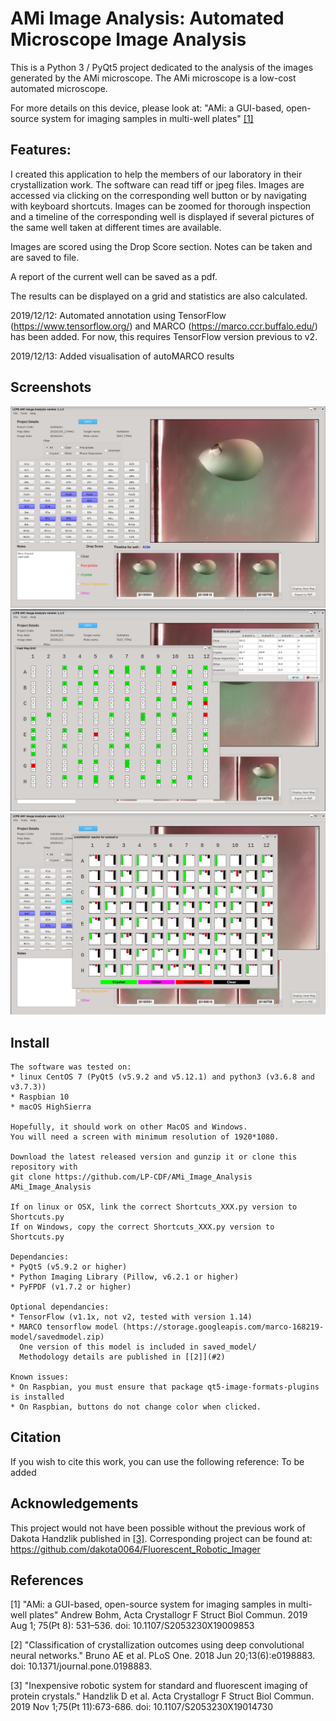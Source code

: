 # AMi Image Analysis: Automated Microscope Image Analysis

This is a Python 3 / PyQt5 project dedicated to the analysis of the images generated by the AMi microscope.
The AMi microscope is a low-cost automated microscope.

For more details on this device, please look at:
"AMi: a GUI-based, open-source system for imaging samples in multi-well plates" [[1]](#1)


## Features:

I created this application to help the members of our laboratory in their crystallization work.
The software can read tiff or jpeg files.
Images are accessed via clicking on the corresponding well button or by navigating with keyboard shortcuts.
Images can be zoomed for thorough inspection and a timeline of the corresponding well is displayed if several pictures of the same well taken at different times are available.

Images are scored using the Drop Score section.
Notes can be taken and are saved to file.

A report of the current well can be saved as a pdf.

The results can be displayed on a grid and statistics are also calculated.

2019/12/12:
Automated annotation using TensorFlow (https://www.tensorflow.org/) and MARCO (https://marco.ccr.buffalo.edu/) has been added.
For now, this requires TensorFlow version previous to v2.

2019/12/13:
Added visualisation of autoMARCO results

## Screenshots

![Screenshot 1](./screenshot1.png)
![Screenshot 2](./screenshot2.png)
![Screenshot 3](./screenshot3.png)

## Install

    The software was tested on:
    * linux CentOS 7 (PyQt5 (v5.9.2 and v5.12.1) and python3 (v3.6.8 and v3.7.3))
    * Raspbian 10
    * macOS HighSierra

    Hopefully, it should work on other MacOS and Windows.
    You will need a screen with minimum resolution of 1920*1080.

    Download the latest released version and gunzip it or clone this repository with
    git clone https://github.com/LP-CDF/AMi_Image_Analysis AMi_Image_Analysis

    If on linux or OSX, link the correct Shortcuts_XXX.py version to Shortcuts.py
    If on Windows, copy the correct Shortcuts_XXX.py version to Shortcuts.py

    Dependancies:
    * PyQt5 (v5.9.2 or higher)
    * Python Imaging Library (Pillow, v6.2.1 or higher)
    * PyFPDF (v1.7.2 or higher)

    Optional dependancies:
    * TensorFlow (v1.1x, not v2, tested with version 1.14)
    * MARCO tensorflow model (https://storage.googleapis.com/marco-168219-model/savedmodel.zip)
      One version of this model is included in saved_model/
      Methodology details are published in [[2]](#2)

    Known issues: 
    * On Raspbian, you must ensure that package qt5-image-formats-plugins is installed
    * On Raspbian, buttons do not change color when clicked.

## Citation

If you wish to cite this work, you can use the following reference:
To be added


## Acknowledgements

This project would not have been possible without the previous work of Dakota Handzlik published in [[3]](#3).
Corresponding project can be found at:
https://github.com/dakota0064/Fluorescent_Robotic_Imager


## References

<a id="1">[1]</a> 
"AMi: a GUI-based, open-source system for imaging samples in multi-well plates"
Andrew Bohm, Acta Crystallogr F Struct Biol Commun. 2019 Aug 1; 75(Pt 8): 531–536.
doi: 10.1107/S2053230X19009853

<a id="2">[2]</a> 
"Classification of crystallization outcomes using deep convolutional neural networks."
Bruno AE et al. PLoS One. 2018 Jun 20;13(6):e0198883.
doi: 10.1371/journal.pone.0198883.

<a id="3">[3]</a> 
"Inexpensive robotic system for standard and fluorescent imaging of protein crystals."
Handzlik D et al. Acta Crystallogr F Struct Biol Commun. 2019 Nov 1;75(Pt 11):673-686.
doi: 10.1107/S2053230X19014730


